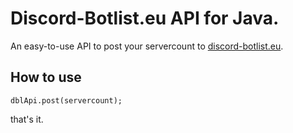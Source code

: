 # Discord-Botlist.eu API for Java.
An easy-to-use API to post your servercount to [discord-botlist.eu](https://discord-botlist.eu/).

## How to use
``` DiscordBotlistApi dblApi = new DiscordBotlistApi("yourbotstokenhere");
dblApi.post(servercount);
```

that's it.
